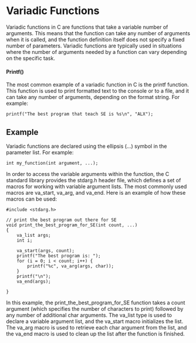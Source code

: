 # Variadic Functions

Variadic functions in C are functions that take a variable number of arguments. This means that the function can take any number of arguments when it is called, and the function definition itself does not specify a fixed number of parameters. Variadic functions are typically used in situations where the number of arguments needed by a function can vary depending on the specific task.

#### Printf()

The most common example of a variadic function in C is the printf function. This function is used to print formatted text to the console or to a file, and it can take any number of arguments, depending on the format string. For example:

```
printf("The best program that teach SE is %s\n", "ALX");
```

## Example

Variadic functions are declared using the ellipsis (...) symbol in the parameter list. For example:

```
int my_function(int argument, ...);
```
In order to access the variable arguments within the function, the C standard library provides the stdarg.h header file, which defines a set of macros for working with variable argument lists. The most commonly used macros are va_start, va_arg, and va_end. Here is an example of how these macros can be used:

```
#include <stdarg.h>

// print the best program out there for SE
void print_the_best_program_for_SE(int count, ...)
{
    va_list args;
    int i;

    va_start(args, count);
	printf("The best program is: ");
    for (i = 0; i < count; i++) {
        printf("%c", va_arg(args, char));
    }
	printf("\n");
    va_end(args);

}
```

In this example, the print_the_best_program_for_SE function takes a count argument (which specifies the number of characters to print) followed by any number of additional char arguments. The va_list type is used to declare a variable argument list, and the va_start macro initializes the list. The va_arg macro is used to retrieve each char argument from the list, and the va_end macro is used to clean up the list after the function is finished.








